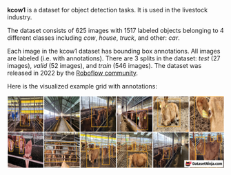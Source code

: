 **kcow1** is a dataset for object detection tasks. It is used in the livestock industry.

The dataset consists of 625 images with 1517 labeled objects belonging to 4 different classes including *cow*, *house*, *truck*, and other: *car*.

Each image in the kcow1 dataset has bounding box annotations. All images are labeled (i.e. with annotations). There are 3 splits in the dataset: *test* (27 images), *valid* (52 images), and *train* (546 images). The dataset was released in 2022 by the [Roboflow community](https://universe.roboflow.com/sungho).

Here is the visualized example grid with annotations:

<img src="https://github.com/dataset-ninja/kcow1/raw/main/visualizations/horizontal_grid.png">
